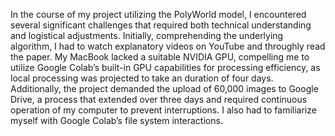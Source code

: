 In the course of my project utilizing the PolyWorld model, I encountered several significant challenges that required both technical understanding and logistical adjustments. Initially, comprehending the underlying algorithm, I had to watch explanatory videos on YouTube and throughly read the paper. My MacBook lacked a suitable NVIDIA GPU, compelling me to utilize Google Colab’s built-in GPU capabilities for processing efficiency, as local processing was projected to take an  duration of four days. Additionally, the project demanded the upload of 60,000 images to Google Drive, a process that extended over three days and required continuous operation of my computer to prevent interruptions. I also had to familiarize myself with Google Colab’s file system interactions.
